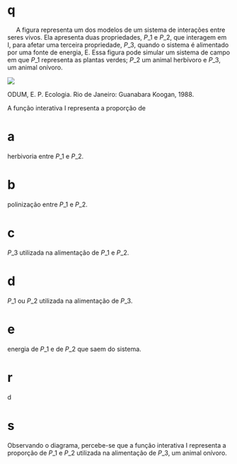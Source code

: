 # q
     A figura representa um dos modelos de um sistema de interações entre seres vivos. Ela apresenta duas propriedades, $P\_1$ e $P\_2$, que interagem em I, para afetar uma terceira propriedade, $P\_3$, quando o sistema é alimentado por uma fonte de energia, E. Essa figura pode simular um sistema de campo em que $P\_1$ representa as plantas verdes; $P\_2$ um animal herbívoro e $P\_3$, um animal onívoro.

![](https://firebasestorage.googleapis.com/v0/b/firebase-enemio.appspot.com/o/questoes%2F746%2F4d22e5cf-047a-4a83-a55a-7a4cb1c2b789.png?alt=media\&token=07522c97-bed9-463e-ae4a-802e4ff621e2)

ODUM, E. P. Ecologia. Rio de Janeiro: Guanabara Koogan, 1988.

A função interativa I representa a proporção de

# a
herbivoria entre $P\_1$ e $P\_2$.

# b
polinização entre $P\_1$ e $P\_2$.

# c
$P\_3$ utilizada na alimentação de $P\_1$ e $P\_2$.

# d
$P\_1$ ou $P\_2$ utilizada na alimentação de $P\_3$.

# e
energia de $P\_1$ e de $P\_2$ que saem do sistema.

# r
d

# s
Observando o diagrama, percebe-se que a função interativa I representa a proporção de $P\_1$ e $P\_2$ utilizada na alimentação de $P\_3$, um animal onívoro.
